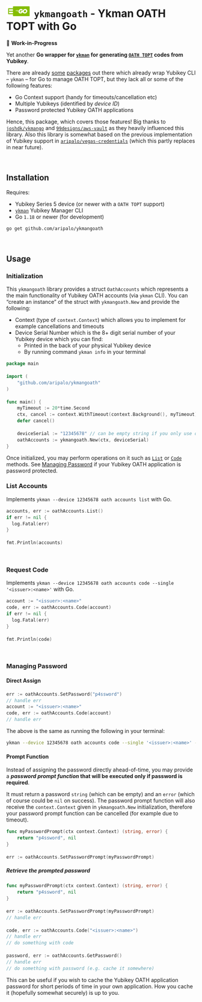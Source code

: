 <h1><img src="/assets/ykmangoath.svg" height="32px" alt="logo" /> <code>ykmangoath</code> - Ykman OATH TOPT with Go</h1>

🚧  **Work-in-Progress**

Yet another **Go wrapper for [`ykman`](https://developers.yubico.com/yubikey-manager/) for generating [`OATH TOPT`](https://en.wikipedia.org/wiki/Time-based_one-time_password) codes from Yubikey**.

There are already [some](https://github.com/99designs/aws-vault/blob/master/prompt/ykman.go) [packages](https://github.com/joshdk/ykmango) out there which already wrap Yubikey CLI – `ykman` – for Go to manage OATH TOPT, but they lack all or some of the following features:

- Go Context support (handy for timeouts/cancellation etc)
- Multiple Yubikeys (identified by _device ID_)
- Password protected Yubikey OATH applications

Hence, this package, which covers those features! Big thanks to [`joshdk/ykmango`](https://github.com/joshdk/ykmango) and [`99designs/aws-vault`](https://github.com/99designs/aws-vault/blob/master/prompt/ykman.go) as they heavily influenced this library. Also this library is somewhat based on the previous implementation of Yubikey support in [`aripalo/vegas-credentials`](https://github.com/aripalo/vegas-credentials) (which this partly replaces in near future).

<br/>

## Installation

Requires:
- Yubikey Series 5 device (or newer with a `OATH TOPT` support)
- [`ykman`](https://developers.yubico.com/yubikey-manager/) Yubikey Manager CLI
- Go `1.18` or newer (for development)

```sh
go get github.com/aripalo/ykmangoath
```

<br/>

## Usage

### Initialization

This `ykmangoath` library provides a struct `OathAccounts` which represents a the main functionality of Yubikey OATH accounts (via `ykman` CLI). You can “create an instance” of the struct with `ykmangoath.New` and provide the following:
- Context (type of `context.Context`) which allows you to implement for example cancellations and timeouts
- Device Serial Number which is the 8+ digit serial number of your Yubikey device which you can find:
  - Printed in the back of your physical Yubikey device
  - By running command `ykman info` in your terminal

```go
package main

import (
	"github.com/aripalo/ykmangoath"
)

func main() {
	myTimeout := 20*time.Second
	ctx, cancel := context.WithTimeout(context.Background(), myTimeout)
	defer cancel()

	deviceSerial := "12345678" // can be empty string if you only use one Yubikey device
	oathAccounts := ykmangoath.New(ctx, deviceSerial)
}
```

Once initialized, you may perform operations on it such as [`List`](#list-accounts) or [`Code`](#request-code) methods. See [Managing Password](#managing-password) if your Yubikey OATH application is password protected.

### List Accounts

Implements `ykman --device 12345678 oath accounts list` with Go.

```go
accounts, err := oathAccounts.List()
if err != nil {
  log.Fatal(err)
}

fmt.Println(accounts)
```

<br/>

### Request Code

Implements `ykman --device 12345678 oath accounts code --single '<issuer>:<name>'` with Go.

```go
account := "<issuer>:<name>"
code, err := oathAccounts.Code(account)
if err != nil {
  log.Fatal(err)
}

fmt.Println(code)
```

<br/>

### Managing Password

#### Direct Assign

```go
err := oathAccounts.SetPassword("p4ssword")
// handle err
account := "<issuer>:<name>"
code, err := oathAccounts.Code(account)
// handle err
```

The above is the same as running the following in your terminal:
```sh
ykman --device 12345678 oath accounts code --single '<issuer>:<name>' --password 'p4ssword'
```

#### Prompt Function

Instead of assigning the password directly ahead-of-time, you may provide a **_password prompt function_ that will be executed only if password is required**.

It must return a password `string` (which can be empty) and an `error` (which of course could be `nil` on success). The password prompt function will also receive the `context.Context` given in `ykmangoath.New` initialization, therefore your password prompt function can be cancelled (for example due to timeout).

```go
func myPasswordPrompt(ctx context.Context) (string, error) {
	return "p4ssword", nil
}

err := oathAccounts.SetPasswordPrompt(myPasswordPrompt)
```

##### Retrieve the prompted password

```go
func myPasswordPrompt(ctx context.Context) (string, error) {
	return "p4ssword", nil
}

err := oathAccounts.SetPasswordPrompt(myPasswordPrompt)
// handle err

code, err := oathAccounts.Code("<issuer>:<name>")
// handle err
// do something with code

password, err := oathAccounts.GetPassword()
// handle err
// do something with password (e.g. cache it somewhere)
```


This can be useful if you wish to cache the Yubikey OATH application password for short periods of time in your own application. How you cache it (hopefully somewhat securely) is up to you.
